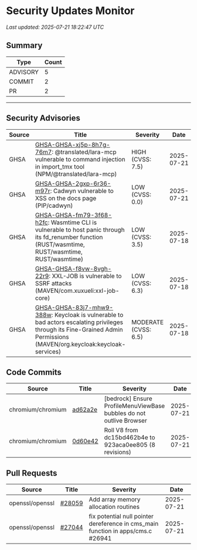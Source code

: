 # Security Updates Monitor

*Last updated: 2025-07-21 18:22:47 UTC*

## Summary
| Type | Count |
|------|-------|
| ADVISORY | 5 |
| COMMIT | 2 |
| PR | 2 |

---

## Security Advisories

| Source | Title | Severity | Date |
|--------|-------|----------|------|
| GHSA | [GHSA-GHSA-xj5p-8h7g-76m7](https://github.com/advisories/GHSA-xj5p-8h7g-76m7): @translated/lara-mcp vulnerable to command injection in import_tmx tool (NPM/@translated/lara-mcp) | HIGH (CVSS: 7.5) | 2025-07-21 |
| GHSA | [GHSA-GHSA-2gxp-6r36-m97r](https://github.com/advisories/GHSA-2gxp-6r36-m97r): Cadwyn vulnerable to XSS on the docs page (PIP/cadwyn) | LOW (CVSS: 0.0) | 2025-07-21 |
| GHSA | [GHSA-GHSA-fm79-3f68-h2fc](https://github.com/advisories/GHSA-fm79-3f68-h2fc): Wasmtime CLI  is vulnerable to host panic through its fd_renumber function (RUST/wasmtime, RUST/wasmtime, RUST/wasmtime) | LOW (CVSS: 3.5) | 2025-07-18 |
| GHSA | [GHSA-GHSA-f8vw-8vgh-22r9](https://github.com/advisories/GHSA-f8vw-8vgh-22r9): XXL-JOB is vulnerable to SSRF attacks (MAVEN/com.xuxueli:xxl-job-core) | LOW (CVSS: 6.3) | 2025-07-18 |
| GHSA | [GHSA-GHSA-83j7-mhw9-388w](https://github.com/advisories/GHSA-83j7-mhw9-388w): Keycloak is vulnerable to bad actors escalating privileges through its Fine-Grained Admin Permissions (MAVEN/org.keycloak:keycloak-services) | MODERATE (CVSS: 6.5) | 2025-07-18 |

## Code Commits

| Source | Title | Severity | Date |
|--------|-------|----------|------|
| chromium/chromium | [ad62a2e](https://github.com/chromium/chromium/commit/ad62a2e4564fd423f622a676c93f80ce26f0f473) | [bedrock] Ensure ProfileMenuViewBase bubbles do not outlive Browser | 2025-07-21 |
| chromium/chromium | [0d60e42](https://github.com/chromium/chromium/commit/0d60e4275f217ba99588c9b8f3d9490a4bdfa2da) | Roll V8 from dc15bd462b4e to 923aca0ee805 (8 revisions) | 2025-07-21 |

## Pull Requests

| Source | Title | Severity | Date |
|--------|-------|----------|------|
| openssl/openssl | [#28059](https://github.com/openssl/openssl/pull/28059) | Add array memory allocation routines | 2025-07-21 |
| openssl/openssl | [#27044](https://github.com/openssl/openssl/pull/27044) | fix potential null pointer dereference in cms_main function in apps/cms.c #26941 | 2025-07-21 |


